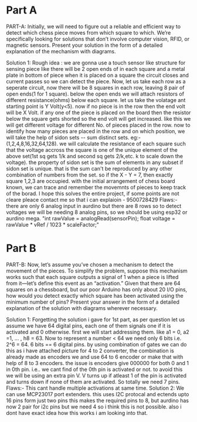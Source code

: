 <h1> Part A </h1>
PART-A: Initially, we will need to figure out a reliable and efficient way to detect which chess piece moves from which square to which. We’re specifically looking for solutions that don’t involve computer vision, RFID, or magnetic sensors. Present your solution in the form of a detailed explanation of the mechanism with diagrams.

Solution 1:
  Rough idea : we are gonna use a touch sensor like structure for sensing piece like there will be 2 open ends of in each square and a metal plate in bottom of piece when it is placed on a square the circuit closes and current passes so we can detect the piece.
  Now, let us take each row as a seperate circuit, now there will be 8 squares in each row, leaving 8 pair of open ends(1 for 1 square). below the open ends we will attach resistors of different resistance(ohms) below each square.
  let us take the volatage ant starting point is Y Volt(y<5). now if no piece is in the row then the end volt will be X Volt. if any one of the piece is placed on the board then the resistor below the square gets shorted so the end volt will get increased. like this we will get different voltage for different No. of pieces placed in the row.
  now to identify how many pieces are placed in the row and on which position, we will take the help of sidon sets -- sum distinct sets. eg:- (1,2,4,8,16,32,64,128). we will calculate the resistance of each square such that the voltage accross the square is one of the unique element of the above set(1st sq gets 1/k and second sq gets 2/k,etc. k  to scale down the voltage). the property of sidon set is the sum of elements in any subset if sidon set is unique. that is the sum can't be reproduced by any other combination of numbers from the set. so if the X - Y = 7, then exactly square 1,2,3 are occupied.
  with the initial arrangement of chess board known, we can trace and remember the movemnts of pieces to keep track of the borad. I hope this solves the entire project, if some points are not cleare pleace contact me so that i can explaioin - 9500728429
  Flaws:-
  there are only 6 analog input in aurdino but there are 8 rows so to detect voltages we will be needing 8 analog pins, so we should be using esp32 or aurdino mega.
  "int rawValue = analogRead(sensorPin); 
  float voltage = rawValue * vRef / 1023 * scaleFactor;"
  

<h1> Part B </h1>
PART-B: Now, let’s assume you’ve chosen a mechanism to detect the movement of the pieces. To simplify the problem, suppose this mechanism works such that each square outputs a signal of 1 when a piece is lifted from it—let’s define this event as an “activation.”
Given that there are 64 squares on a chessboard, but our poor Arduino has only about 20 I/O pins, how would you detect exactly which square has been activated using the minimum number of pins? Present your answer in the form of a detailed explanation of the solution with diagrams wherever necessary.

Solution 1:
  Forgetting the solution i gave for 1st part, as per question let us assume we have 64 digital pins, each one of them signals one if it is activated and 0 otherwise. first we will start addressing them. like a1 = 0, a2 =1, ... , h8 = 63.
  Now to represent a number < 64 we need only 6 bits i.e. 2^6 = 64. 6 bits == 6 digital pins.
  by using combination of gates we can do this as i have attached picture for 4 to 2 converter, the combination is already made as encoders we and use 64 to 6 encoder or make that with help of 8 to 3 encoders.
  the issue is encoders give 000000 for both 0 and 1 in 0th pin. i.e.. we cant find of the 0th pin is activated or not. to avoid this we will be using an extra pin V. V turns up if atleast 1 of the pin is activated and turns down if none of them are activated.
  So totally we need 7 pins.
  Flaws:-
  This cant handle multiple activations at same time.
Solution 2:
  We can use MCP23017 port extenders. this uses I2C protocal and ectends upto 16 pins form just two pins this makes the required pins to 8, but aurdino has now 2 pair for i2c pins but we need 4 so i think this is not possible. also i dont have exact idea how this works i am looking into that.
